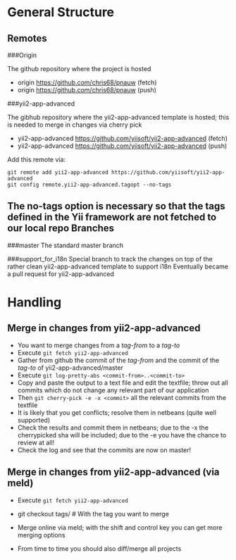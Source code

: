 General Structure
=================

Remotes
-------

###Origin

The github repository where the project is hosted

 * origin	https://github.com/chris68/pnauw (fetch)
 * origin	https://github.com/chris68/pnauw (push)

###yii2-app-advanced

The gibhub repository where the yii2-app-advanced template is hosted; this is needed to merge in changes via cherry pick

 * yii2-app-advanced	https://github.com/yiisoft/yii2-app-advanced (fetch)
 * yii2-app-advanced	https://github.com/yiisoft/yii2-app-advanced (push)

Add this remote via:
```
git remote add yii2-app-advanced https://github.com/yiisoft/yii2-app-advanced
git config remote.yii2-app-advanced.tagopt --no-tags
```
The no-tags option is necessary so that the tags defined in the Yii framework are not fetched to our local repo
Branches
--------

###master
The standard master branch

###support_for_i18n
Special branch to track the changes on top of the rather clean yii2-app-advanced template to support i18n
Eventually became a pull request for yii2-app-advanced

Handling
========

Merge in changes from yii2-app-advanced
---------------------------------------

 * You want to merge changes from a *tag-from* to a *tag-to*
 * Execute `git fetch yii2-app-advanced`
 * Gather from github the commit of the *tag-from* and the commit of the *tag-to* of yii2-app-advanced/master
 * Execute `git log-pretty-abs <commit-from>..<commit-to>`
 * Copy and paste the output to a text file and edit the textfile; throw out all commits which do not change any relevant part of our application
 * Then `git cherry-pick -e -x <commit>` all the relevant commits from the textfile
 * It is likely that you get conflicts; resolve them in netbeans (quite well supported)
 * Check the results and commit them in netbeans; due to the -x the cherrypicked sha will be included; due to the -e you have the chance to review at all!
 * Check the log and see that the commits are now on master!

Merge in changes from yii2-app-advanced (via meld)
---------------------------------------

 * Execute `git fetch yii2-app-advanced`
 * git checkout tags/<tag> # With the tag you want to merge
 * Merge online via meld; with the shift and control key you can get more merging options

 * From time to time you should also diff/merge all projects
